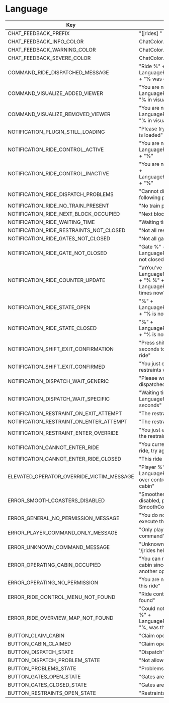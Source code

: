 
# Language

Key | Default value
--- | ---
CHAT_FEEDBACK_PREFIX | "[jrides] "
CHAT_FEEDBACK_INFO_COLOR | ChatColor.GRAY + ""
CHAT_FEEDBACK_WARNING_COLOR | ChatColor.YELLOW + ""
CHAT_FEEDBACK_SEVERE_COLOR | ChatColor.RED + ""
COMMAND_RIDE_DISPATCHED_MESSAGE | "Ride %" + LanguageFileTag.rideDisplayName + "% was dispatched!"
COMMAND_VISUALIZE_ADDED_VIEWER | "You are now viewing %" + LanguageFileTag.rideIdentifier + "% in visualize mode"
COMMAND_VISUALIZE_REMOVED_VIEWER | "You are no longer viewing %" + LanguageFileTag.rideIdentifier + "% in visualize mode"
NOTIFICATION_PLUGIN_STILL_LOADING | "Please try again later when jrides is loaded"
NOTIFICATION_RIDE_CONTROL_ACTIVE | "You are now controlling %" + LanguageFileTag.rideDisplayName + "%"
NOTIFICATION_RIDE_CONTROL_INACTIVE | "You are no longer controlling %" + LanguageFileTag.rideDisplayName + "%"
NOTIFICATION_RIDE_DISPATCH_PROBLEMS | "Cannot dispatch due to the following problems:"
NOTIFICATION_RIDE_NO_TRAIN_PRESENT | "No train present in station"
NOTIFICATION_RIDE_NEXT_BLOCK_OCCUPIED | "Next block section is occupied"
NOTIFICATION_RIDE_WAITING_TIME | "Waiting time has not passed yet"
NOTIFICATION_RIDE_RESTRAINTS_NOT_CLOSED | "Not all restraints are closed"
NOTIFICATION_RIDE_GATES_NOT_CLOSED | "Not all gates are closed"
NOTIFICATION_RIDE_GATE_NOT_CLOSED | "Gate %" + LanguageFileTag.name + "% is not closed"
NOTIFICATION_RIDE_COUNTER_UPDATE | "\nYou've ridden %" + LanguageFileTag.rideDisplayName + "% %" + LanguageFileTag.rideCount + "% times now\n"
NOTIFICATION_RIDE_STATE_OPEN | "%" + LanguageFileTag.rideDisplayName + "% is now open"
NOTIFICATION_RIDE_STATE_CLOSED | "%" + LanguageFileTag.rideDisplayName + "% is now closed"
NOTIFICATION_SHIFT_EXIT_CONFIRMATION | "Press shift again within 2 seconds to confirm exiting the ride"
NOTIFICATION_SHIFT_EXIT_CONFIRMED | "You just exited the ride while the restraints were closed"
NOTIFICATION_DISPATCH_WAIT_GENERIC | "Please wait until the ride is dispatched"
NOTIFICATION_DISPATCH_WAIT_SPECIFIC | "Waiting time: %" + LanguageFileTag.time + "% seconds"
NOTIFICATION_RESTRAINT_ON_EXIT_ATTEMPT | "The restraints are closed"
NOTIFICATION_RESTRAINT_ON_ENTER_ATTEMPT | "The restraints are closed"
NOTIFICATION_RESTRAINT_ENTER_OVERRIDE | "You just entered the ride while the restraints were closed"
NOTIFICATION_CANNOT_ENTER_RIDE | "You currently cannot enter this ride, try again later"
NOTIFICATION_CANNOT_ENTER_RIDE_CLOSED | "This ride is currently closed"
ELEVATED_OPERATOR_OVERRIDE_VICTIM_MESSAGE | "Player %" + LanguageFileTag.player + "% took over control of the operating cabin"
ERROR_SMOOTH_COASTERS_DISABLED | "Smoother ride experience is disabled, please install SmoothCoasters"
ERROR_GENERAL_NO_PERMISSION_MESSAGE | "You do not have permissions to execute this action"
ERROR_PLAYER_COMMAND_ONLY_MESSAGE | "Only players can execute this command"
ERROR_UNKNOWN_COMMAND_MESSAGE | "Unknown jrides command. Type '/jrides help' for help"
ERROR_OPERATING_CABIN_OCCUPIED | "You can not take this operating cabin since it is already in use by another operator"
ERROR_OPERATING_NO_PERMISSION | "You are not allowed to operate this ride"
ERROR_RIDE_CONTROL_MENU_NOT_FOUND | "Ride control menu was not found"
ERROR_RIDE_OVERVIEW_MAP_NOT_FOUND | "Could not retrieve map for ride %" + LanguageFileTag.rideIdentifier + "%, was the map id configured?"
BUTTON_CLAIM_CABIN | "Claim operating cabin"
BUTTON_CABIN_CLAIMED | "Claim operating cabin"
BUTTON_DISPATCH_STATE | "Dispatch"
BUTTON_DISPATCH_PROBLEM_STATE | "Not allowed"
BUTTON_PROBLEMS_STATE | "Problems"
BUTTON_GATES_OPEN_STATE | "Gates are open"
BUTTON_GATES_CLOSED_STATE | "Gates are closed"
BUTTON_RESTRAINTS_OPEN_STATE | "Restraints are open"

